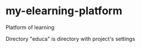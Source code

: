 # my-elearning-platform
Platform of learning

Directory "educa" is directory with project's settings
